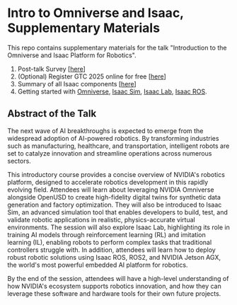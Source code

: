 # Intro to Omniverse and Isaac, Supplementary Materials

This repo contains supplementary materials for the talk "Introduction to the Omniverse and Isaac Platform for Robotics".

1. Post-talk Survey [[here](https://forms.gle/at5jvGMHiUB9RpUH9)]
2. (Optional) Register GTC 2025 online for free [[here](https://www.nvidia.com/en-us/gtc/?ncid=GTC-NVMD8BQ6)]
3. Summary of all Isaac components [[here](https://github.com/j3soon/nvidia-isaac-summary)]
4. Getting started with [Omniverse](https://developer.nvidia.com/omniverse#section-getting-started), [Isaac Sim](https://docs.omniverse.nvidia.com/isaacsim/latest/index.html), [Isaac Lab](https://isaac-sim.github.io/IsaacLab/main/index.html), [Isaac ROS](https://nvidia-isaac-ros.github.io/getting_started/index.html).

## Abstract of the Talk

The next wave of AI breakthroughs is expected to emerge from the widespread adoption of AI-powered robotics. By transforming industries such as manufacturing, healthcare, and transportation, intelligent robots are set to catalyze innovation and streamline operations across numerous sectors.

This introductory course provides a concise overview of NVIDIA's robotics platform, designed to accelerate robotics development in this rapidly evolving field. Attendees will learn about leveraging NVIDIA Omniverse alongside OpenUSD to create high-fidelity digital twins for synthetic data generation and factory optimization. They will also be introduced to Isaac Sim, an advanced simulation tool that enables developers to build, test, and validate robotic applications in realistic, physics-accurate virtual environments. The session will also explore Isaac Lab, highlighting its role in training AI models through reinforcement learning (RL) and imitation learning (IL), enabling robots to perform complex tasks that traditional controllers struggle with. In addition, attendees will learn how to deploy robust robotic solutions using Isaac ROS, ROS2, and NVIDIA Jetson AGX, the world's most powerful embedded AI platform for robotics.

By the end of the session, attendees will have a high-level understanding of how NVIDIA's ecosystem supports robotics innovation, and how they can leverage these software and hardware tools for their own future projects.
